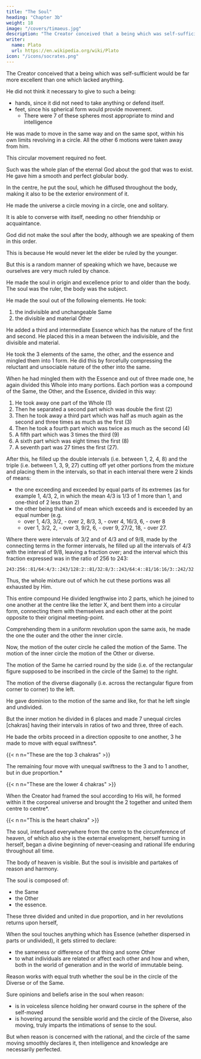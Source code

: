 ```yaml
---
title: "The Soul"
heading: "Chapter 3b"
weight: 18
image: "/covers/timaeus.jpg"
description: "The Creator conceived that a being which was self-sufficient would be far more excellent than one which lacked anything"
writer:
  name: Plato
  url: https://en.wikipedia.org/wiki/Plato
icon: "/icons/socrates.png"
---
```




The Creator conceived that a being which was self-sufficient would be far more excellent than one which lacked anything. 

He did not think it necessary to give to such a being:
- hands, since it did not need to take anything or defend itself. 
- feet, since his spherical form would provide movement.
  - There were 7 of these spheres most appropriate to mind and intelligence

<!-- bestow upon him hands= nor had he any need of feet, nor of the whole apparatus of walking; but the movement suited to his spherical form was assigned to him, being of all the seven that which is most appropriate to mind and intelligence. -->

He was made to move in the same way and on the same spot, within his own limits revolving in a circle. All the other 6 motions were taken away from him. <!-- , and he was made not to partake of their deviations. -->

This circular movement required no feet.

 <!-- the universe was created without legs and without feet. -->

Such was the whole plan of the eternal God about the god that was to exist. He gave him a smooth and perfect globular body<!-- , having a surface in every direction equidistant from the centre, a body entire and perfect, and formed out of perfect bodies -->. 

In the centre, he put the soul, which he diffused throughout the body, making it also to be the exterior environment of it. 

He made the universe a circle moving in a circle, one and solitary.

It is able to <!-- Yet by reason of its excellence able to --> converse with itself, needing no other friendship or acquaintance. <!-- Having these purposes in view he created the world a blessed god. -->

God did not make the soul after the body, although we are speaking of them in this order. 

This is because He would never let the elder be ruled by the younger. 

But this is a random manner of speaking which we have, because we ourselves are very much ruled by <!-- under the dominion of --> chance.

He made the soul in origin and excellence prior to and older than the body. The soul was the ruler, <!-- and mistress, --> the body was the subject. 

He made the soul out of the following elements. He took:

1. the indivisible and unchangeable Same
2. the divisible and material Other

He added a third and intermediate Essence which has the nature of the first and second. He placed this in a mean between the indivisible, and the divisible and material.

<!--  same and of the other, and this compound he placed accordingly   -->

He took the 3 elements of the same, the other, and the essence and mingled them into 1 form. He did this by forcefully compressing the reluctant and unsociable nature of the other into the same. 

When he had mingled them with the Essence and out of three made one, he again divided this Whole into many portions. Each portion was a compound of the Same, the Other, and the Essence, divided in this way:

1. He took away one part of the Whole (1)
2. Then he separated a second part which was double the first (2)
3. Then he took away a third part which was half as much again as the second and three times as much as the first (3)
4. Then he took a fourth part which was twice as much as the second (4)
5. A fifth part which was 3 times the third (9)
6. A sixth part which was eight times the first (8)
7. A seventh part was 27 times the first (27). 

After this, he filled up the double intervals (i.e. between 1, 2, 4, 8) and the triple (i.e. between 1, 3, 9, 27) cutting off yet other portions from the mixture and placing them in the intervals, so that in each interval there were 2 kinds of means:
- the one exceeding and exceeded by equal parts of its extremes (as for example 1, 4/3, 2, in which the mean 4/3 is 1/3 of 1 more than 1, and one-third of 2 less than 2)
- the other being that kind of mean which exceeds and is exceeded by an equal number (e.g.
  - over 1, 4/3, 3/2, - over 2, 8/3, 3, - over 4, 16/3, 6,  - over 8 
  - over 1, 3/2, 2,   - over 3, 9/2, 6, - over 9, 27/2, 18, - over 27.

Where there were intervals of 3/2 and of 4/3 and of 9/8, made by the connecting terms in the former intervals, he filled up all the intervals of 4/3 with the interval of 9/8, leaving a fraction over; and the interval which this fraction expressed was in the ratio of 256 to 243:

```
243:256::81/64:4/3::243/128:2::81/32:8/3::243/64:4::81/16:16/3::242/32:8.
```


Thus, the whole mixture out of which he cut these portions was all exhausted by Him. 

This entire compound He divided lengthwise into 2 parts, which he joined to one another at the centre like the letter X, and bent them into a circular form, connecting them with themselves and each other at the point opposite to their original meeting-point. 

Comprehending them in a uniform revolution upon the same axis, he made the one the outer and the other the inner circle. 

Now, the motion of the outer circle he called the motion of the Same. The motion of the inner circle the motion of the Other or diverse. 

The motion of the Same he carried round by the side (i.e. of the rectangular figure supposed to be inscribed in the circle of the Same) to the right. 

The motion of the diverse diagonally (i.e. across the rectangular figure from corner to corner) to the left.

He gave dominion to the motion of the same and like, for that he left single and undivided. 

But the inner motion he divided in 6 places and made 7 unequal circles [chakras] having their intervals in ratios of two and three, three of each. 

He bade the orbits proceed in a direction opposite to one another, 3 <!-- (Sun, Mercury, Venus) --> he made to move with equal swiftness*.


{{< n n="These are the top 3 chakras" >}}

The remaining four <!-- (Moon, Saturn, Mars, Jupiter) -->  move with unequal swiftness to the 3 and to 1 another, but in due proportion.*


{{< n n="These are the lower 4 chakras" >}}

When the Creator had framed the soul according to His will, he formed within it the corporeal universe and brought the 2 together and united them centre to centre*.


{{< n n="This is the heart chakra" >}}


The soul, interfused everywhere from the centre to the circumference of heaven, of which also she is the external envelopment, herself turning in herself, began a divine beginning of never-ceasing and rational life enduring throughout all time. 

The body of heaven is visible. But the soul is invisible and partakes of reason and harmony. <!-- It is made by the best of intellectual and everlasting natures, is the best of things created.  -->

The soul is composed of:
- the Same
- the Other
- the essence.

These three divided and united in due proportion, and in her revolutions returns upon herself, 


When the soul touches anything which has Essence (whether dispersed in parts or undivided), it gets stirred to declare:
- the sameness or difference of that thing and some Other
- to what individuals are related or affect each other and how and when, both in the world of generation and in the world of immutable being. 

Reason works with equal truth whether the soul be in the circle of the Diverse or of the Same.

Sure opinions and beliefs arise in the soul when reason:
- is in voiceless silence holding her onward course in the sphere of the self-moved
- is hovering around the sensible world and the circle of the Diverse, also moving, truly imparts the intimations of sense to the soul.

But when reason is concerned with the rational, and the circle of the same moving smoothly declares it, then intelligence and knowledge are necessarily perfected. <!-- And if any one affirms that in which these two are found to be other than the soul, he will say the very opposite of the truth.
 -->
